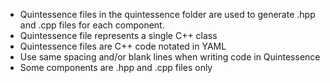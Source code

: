- Quintessence files in the quintessence folder are used to generate .hpp and
  .cpp files for each component.
- Quintessence file represents a single C++ class
- Quintessence files are C++ code notated in YAML
- Use same spacing and/or blank lines when writing code in Quintessence
- Some components are .hpp and .cpp files only
